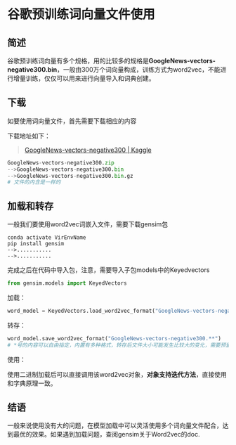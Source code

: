# 谷歌预训练词向量文件使用

## 简述

谷歌预训练词向量有多个规格，用的比较多的规格是**GoogleNews-vectors-negative300.bin**，一般由300万个词向量构成，训练方式为word2vec，不能进行增量训练，仅仅可以用来进行向量导入和词典创建。

## 下载

如要使用词向量文件，首先需要下载相应的内容

下载地址如下：

> [GoogleNews-vectors-negative300 | Kaggle](https://www.kaggle.com/datasets/leadbest/googlenewsvectorsnegative300)

```Python
GoogleNews-vectors-negative300.zip
-->GoogleNews-vectors-negative300.bin
-->GoogleNews-vectors-negative300.bin.gz
# 文件的内含是一样的
```

## 加载和转存

一般我们要使用word2vec词嵌入文件，需要下载gensim包

```shell
conda activate VirEnvName
pip install gensim
-->...........
-->...........
```

完成之后在代码中导入包，注意，需要导入子包models中的Keyedvectors

```Python
from gensim.models import KeyedVectors
```

加载：

```Python
word_model = KeyedVectors.load_word2vec_format("GoogleNews-vectors-negative300.bin", binary=True)    # 需要使用load_word2vec_format方法,指定binary=True
```

转存：

```Python
word_model.save_word2vec_format("GoogleNews-vectors-negative300.**")
# *号的内容可以自由指定，内置有多种格式，转存后文件大小可能发生比较大的变化，需要预留足够的硬盘空间
```

使用：

使用二进制加载后可以直接调用该word2vec对象，**对象支持迭代方法**，直接使用和字典原理一致。

## 结语

一般来说使用没有大的问题，在模型加载中可以灵活使用多个词向量文件配合，达到最优的效果。如果遇到加载问题，查阅gensim关于Word2vec的doc.